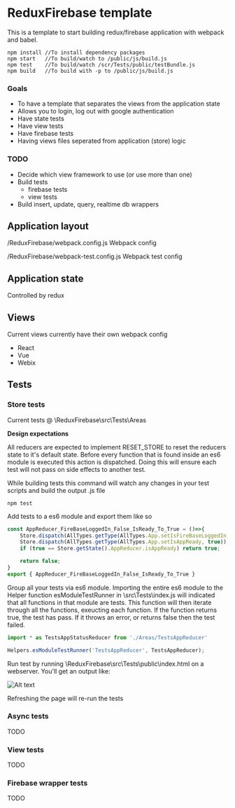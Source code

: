 # ReduxFirebase template
This is a template to start building redux/firebase application with webpack and babel.

```
npm install //To install dependency packages
npm start   //To build/watch to /public/js/build.js
npm test    //To build/watch /scr/Tests/public/testBundle.js
npm build   //To build with -p to /public/js/build.js
```

### Goals
- To have a template that separates the views from the application state
- Allows you to login, log out with google authentication
- Have state tests
- Have view tests
- Have firebase tests
- Having views files seperated from application (store) logic

### TODO
- Decide which view framework to use (or use more than one)
- Build tests
	- firebase tests
	- view tests
- Build insert, update, query, realtime db wrappers

## Application layout
/ReduxFirebase/webpack.config.js
Webpack config

/ReduxFirebase/webpack-test.config.js
Webpack test config

## Application state
Controlled by redux

## Views
Current views currently have their own webpack config
- React
- Vue
- Webix

## Tests
### Store tests
Current tests @ \ReduxFirebase\src\Tests\Areas

**Design expectations**

All reducers are expected to implement RESET_STORE to reset the reducers state to it's default state. Before every function that is found inside an es6 module is executed this action is dispatched.
Doing this will ensure each test will not pass on side effects to another test.

While building tests this command will watch any changes in your test scripts and build the output .js file
```
npm test 
```

Add tests to a es6 module and export them like so
```javascript
const AppReducer_FireBaseLoggedIn_False_IsReady_To_True = ()=>{
    Store.dispatch(AllTypes.getType(AllTypes.App.setIsFireBaseLoggedIn, false));
    Store.dispatch(AllTypes.getType(AllTypes.App.setIsAppReady, true));
    if (true == Store.getState().AppReducer.isAppReady) return true;

    return false;
}
export { AppReducer_FireBaseLoggedIn_False_IsReady_To_True }
```

Group all your tests via es6 module. Importing the entire es6 module to the Helper function esModuleTestRunner in \src\Tests\index.js will indicated that all functions in that module are tests.
This function will then iterate through all the functions, exeucting each function. If the function returns true, the test has pass. If it throws an error, or returns false then the test failed.
```javascript
import * as TestsAppStatusReducer from './Areas/TestsAppReducer'

Helpers.esModuleTestRunner('TestsAppReducer', TestsAppReducer);
```

Run test by running \ReduxFirebase\src\Tests\public\index.html on a webserver.
You'll get an output like:

![Alt text](https://eavmarshall.github.io./ReduxFirebase/resources/testoutput.PNG "")

Refreshing the page will re-run the tests

### Async tests
TODO

### View tests
TODO

### Firebase wrapper tests
TODO
